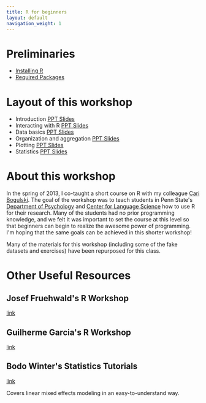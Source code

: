 ```yaml
---
title: R for beginners
layout: default
navigation_weight: 1
---
```


Preliminaries
=============

- [Installing R](install.html)
- [Required Packages](install.html#Packages)

Layout of this workshop
=======================

- Introduction [PPT Slides](ppts/01_introduction.pptx)
- Interacting with R [PPT Slides](ppts/02_interact.pptx)
- Data basics [PPT Slides](ppts/03_databasics.pptx)
- Organization and aggregation [PPT Slides](ppts/04_organization.pptx)
- Plotting [PPT Slides](ppts/05_plotting.pptx)
- Statistics [PPT Slides](ppts/06_statistics.pptx)

About this workshop
===================

In the spring of 2013, I co-taught a short course on R with my
colleague [Cari Bogulski](http://caribogulski.weebly.com/). The goal
of the workshop was to teach students in Penn State's [Department of
Psychology](http://psych.la.psu.edu/) and [Center for Language
Science](http://cls.psu.edu/) how to use R for their research. Many of
the students had no prior programming knowledge, and we felt it was
important to set the course at this level so that beginners can begin
to realize the awesome power of programming. I'm hoping that the same goals
can be achieved in this shorter workshop!

Many of the materials for this workshop (including some of the fake
datasets and exercises) have been repurposed for this class.


Other Useful Resources
======================

Josef Fruehwald's R Workshop
----------------------------

[link](https://jofrhwld.github.io/rstudy/index.html)

Guilherme Garcia's R Workshop
-----------------------------

[link](https://guilhermegarcia.github.io/rWorkshop/garcia_rWorkshop_complete.html)

Bodo Winter's Statistics Tutorials
----------------------------------

[link](http://www.bodowinter.com/tutorials.html)

Covers linear mixed effects modeling in an easy-to-understand way.